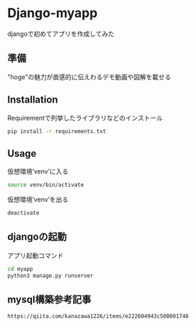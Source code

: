 # Django-myapp

djangoで初めてアプリを作成してみた

## 準備

"hoge"の魅力が直感的に伝えわるデモ動画や図解を載せる

## Installation

Requirementで列挙したライブラリなどのインストール

```bash
pip install -r requirements.txt
```

## Usage

仮想環境’venv’に入る

```bash
source venv/bin/activate
```

仮想環境’venv’を出る

```bash
deactivate
```

## djangoの起動

アプリ起動コマンド

```bash
cd myapp
python3 manage.py runserver
```

## mysql構築参考記事

```bash
https://qiita.com/kanazawa1226/items/e222604943c500801746
```
